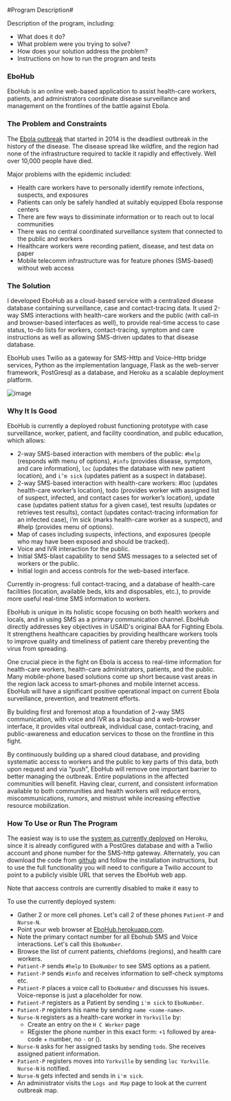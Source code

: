 #Program Description#

Description of the program, including:

  - What does it do?
  - What problem were you trying to solve?
  - How does your solution address the problem?
  - Instructions on how to run the program and tests
  
### EboHub ###

EboHub is an online web-based application to assist health-care workers, patients, and administrators coordinate disease surveillance and management on the frontlines of the battle against Ebola.

### The Problem and Constraints ###

The [Ebola outbreak](http://www.bbc.com/news/world-africa-28755033) that started in 2014 is the deadliest outbreak in the history of the disease. The disease spread like wildfire, and the region had none of the infrastructure required to tackle it rapidly and effectively. Well over 10,000 people have died.

Major problems with the epidemic included:

  - Health care workers have to personally identify remote infections, suspects, and exposures
  - Patients can only be safely handled at suitably equipped Ebola response centers
  - There are few ways to dissiminate information or to reach out to local communities
  - There was no central coordinated surveillance system that connected to the public and workers
  - Healthcare workers were recording patient, disease, and test data on paper
  - Mobile telecomm infrastructure was for feature phones (SMS-based) without web access

### The Solution ###

I developed EboHub as a cloud-based service with a centralized disease database containing surveillance, case and contact-tracing data. It used 2-way SMS interactions with health-care workers and the public (with call-in and browser-based interfaces as well), to provide real-time access to case status, to-do lists for workers, contact-tracing, symptom and care instructions as well as allowing SMS-driven updates to that disease database. 

EboHub uses Twilio as a gateway for SMS-Http and Voice-Http bridge services, Python as the implementation language, Flask as the web-server framework, PostGresql as a database, and Heroku as a scalable deployment platform.

![image](https://cloud.githubusercontent.com/assets/4351330/11172302/c1d32ae4-8bca-11e5-82be-e8d1f62ebe8b.png)

### Why It Is Good ###

EboHub is currently a deployed robust functioning prototype with case surveillance, worker, patient, and facility coordination, and public education, which allows:

  - 2-way SMS-based interaction with members of the public: `#help` (responds with menu of options), `#info` (provides disease, symptom, and care information), `loc` (updates the database with new patient location), and `i’m sick` (updates patient as a suspect in database).
  - 2-way SMS-based interaction with health-care workers: #loc (updates health-care worker’s location), todo (provides worker with assigned list of suspect, infected, and contact cases for worker’s location), update case (updates patient status for a given case), test results (updates or retrieves test results), contact (updates contact-tracing information for an infected case), i’m sick (marks health-care worker as a suspect), and #help (provides menu of options). 
  - Map of cases including suspects, infections, and exposures (people who may have been exposed and should be tracked).
  - Voice and IVR interaction for the public.
  - Initial SMS-blast capability to send SMS messages to a selected set of workers or the public.
  - Initial login and access controls for the web-based interface.

Currently in-progress: full contact-tracing, and a database of health-care facilities (location, available beds, kits and disposables, etc.), to provide more useful real-time SMS information to workers.

EboHub is unique in its holistic scope focusing on both health workers and locals, and in using SMS as a primary communication channel. EboHub directly addresses key objectives in USAID's original BAA for Fighting Ebola. It strengthens healthcare capacities by providing healthcare workers tools to improve quality and timeliness of patient care thereby preventing the virus from spreading. 

One crucial piece in the fight on Ebola is access to real-time information for health-care workers, health-care administrators, patients, and the public. Many mobile-phone based solutions come up short because vast areas in the region lack access to smart-phones and mobile internet access. EboHub will have a significant positive operational impact on current Ebola surveillance, prevention,  and treatment efforts. 

By building first and foremost atop a foundation of 2-way SMS communication, with voice and IVR as a backup and a web-browser interface, it provides vital outbreak, individual case, contact-tracing, and public-awareness and education services to those on the frontline in this fight. 

By continuously building up a shared cloud database, and providing systematic access to workers and the public to key parts of this data, both upon request and via “push”, EboHub will remove one important barrier to better managing the outbreak. Entire populations in the affected communities will benefit. Having clear, current, and consistent information available to both communities and health workers will reduce errors, miscommunications, rumors, and mistrust while increasing effective resource mobilization.

### How To Use or Run The Program ###

The easiest way is to use the [system as currently deployed](ebohub.herokuapp.com) on Heroku, since it is already configured with a PostGres database and with a Twilio account and phone number for the SMS-http gateway. Alternately, you can download the code from [github](https://github.com/kdz/ebohub) and follow the installation instructions, but to use the full functionality you will need to configure a Twilio account to point to a publicly visible URL that serves the EboHub web app.

 Note that aaccess controls are currently disabled to make it easy to 

To use the currently deployed system:

  - Gather 2 or more cell phones. Let's call 2 of these phones `Patient-P` and `Nurse-N`.
  - Point your web browser at [EboHub.herokuapp.com](http://ebohub.herokuapp.com).
  - Note the primary contact number for all Ebohub SMS and Voice interactions. Let's call this `EboNumber`.
  - Browse the list of current patients, chiefdoms (regions), and health care workers.
  - `Patient-P` sends `#help` to `EboNumber` to see SMS options as a patient.
  - `Patient-P` sends `#info` and receives information to self-check symptoms etc.
  - `Patient-P` places a voice call to `EboNumber` and discusses his issues. Voice-reponse is just a placeholder for now.
  - `Patient-P` registers as a Patient by sending `i'm sick` to `EboNumber`.
  - `Patient-P` registers his name by sending `name <some-name>`.
  - `Nurse-N` registers as a health-care worker in `Yorkville` by:
    - Create an entry on the `H C Worker` page
    - REgister the phone number in this exact form: `+1` followed by area-code + number, no `-` or ().
  - `Nurse-N` asks for her assigned tasks by sending `todo`. She receives assigned patient information.
  - `Patient-P` registers moves into `Yorkville` by sending `loc Yorkville`. `Nurse-N` is notified.
  - `Nurse-N` gets infected and sends in `i'm sick`.
  - An administrator visits the `Logs and Map` page to look at the current outbreak map.
